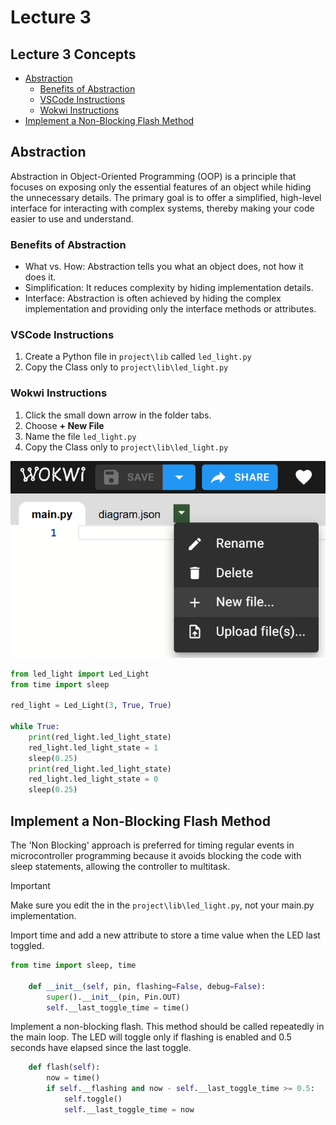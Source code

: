 # Lecture 3

## Lecture 3 Concepts
- [Abstraction](#abstraction)
  - [Benefits of Abstraction](#benefits-of-abstraction)
  - [VSCode Instructions](#vscode-instructions)
  - [Wokwi Instructions](#wokwi-instructions)
- [Implement a Non-Blocking Flash Method](#implement-a-non-blocking-flash-method)

## Abstraction

Abstraction in Object-Oriented Programming (OOP) is a principle that focuses on exposing only the essential features of an object while hiding the unnecessary details. The primary goal is to offer a simplified, high-level interface for interacting with complex systems, thereby making your code easier to use and understand.

### Benefits of Abstraction

- What vs. How: Abstraction tells you what an object does, not how it does it.
- Simplification: It reduces complexity by hiding implementation details.
- Interface: Abstraction is often achieved by hiding the complex implementation and providing only the interface methods or attributes.

### VSCode Instructions

1. Create a Python file in `project\lib` called `led_light.py`
2. Copy the Class only to `project\lib\led_light.py`

### Wokwi Instructions

1. Click the small down arrow in the folder tabs.
2. Choose **+ New File**
3. Name the file `led_light.py`
4. Copy the Class only to `project\lib\led_light.py`

![Create a new file on Wokwi](/images/wokwi_new_file.png)

```Python
from led_light import Led_Light
from time import sleep

red_light = Led_Light(3, True, True)

while True:
    print(red_light.led_light_state)
    red_light.led_light_state = 1
    sleep(0.25)
    print(red_light.led_light_state)
    red_light.led_light_state = 0
    sleep(0.25)
```

## Implement a Non-Blocking Flash Method

The 'Non Blocking' approach is preferred for timing regular events in microcontroller programming because it avoids blocking the code with sleep statements, allowing the controller to multitask.

> [!Important]
> Make sure you edit the  in the `project\lib\led_light.py`, not your main.py implementation.

Import time and add a new attribute to store a time value when the LED last toggled.

```python
from time import sleep, time

    def __init__(self, pin, flashing=False, debug=False):
        super().__init__(pin, Pin.OUT)
        self.__last_toggle_time = time()
```
Implement a non-blocking flash. This method should be called repeatedly in the main loop. The LED will toggle only if flashing is enabled and 0.5 seconds have elapsed since the last toggle.

```python
    def flash(self):
        now = time()
        if self.__flashing and now - self.__last_toggle_time >= 0.5:
            self.toggle()
            self.__last_toggle_time = now
```

